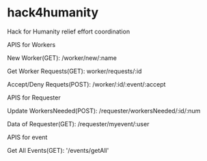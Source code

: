 # hack4humanity
Hack for Humanity relief effort coordination


APIS for Workers

New Worker(GET): /worker/new/:name

Get Worker Requests(GET): worker/requests/:id

Accept/Deny Requets(POST): /worker/:id/:event/:accept


APIS for Requester

Update WorkersNeeded(POST): /requester/workersNeeded/:id/:num

Data of Requester(GET): /requester/myevent/:user



APIS for event

Get All Events(GET): '/events/getAll'
